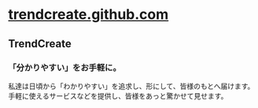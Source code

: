# [trendcreate.github.com](https://trendcreate.github.io/index.html)

## TrendCreate
### 「分かりやすい」をお手軽に。

私達は日頃から「わかりやすい」を追求し、形にして、皆様のもとへ届けます。<br>
手軽に使えるサービスなどを提供し、皆様をあっと驚かせて見せます。
